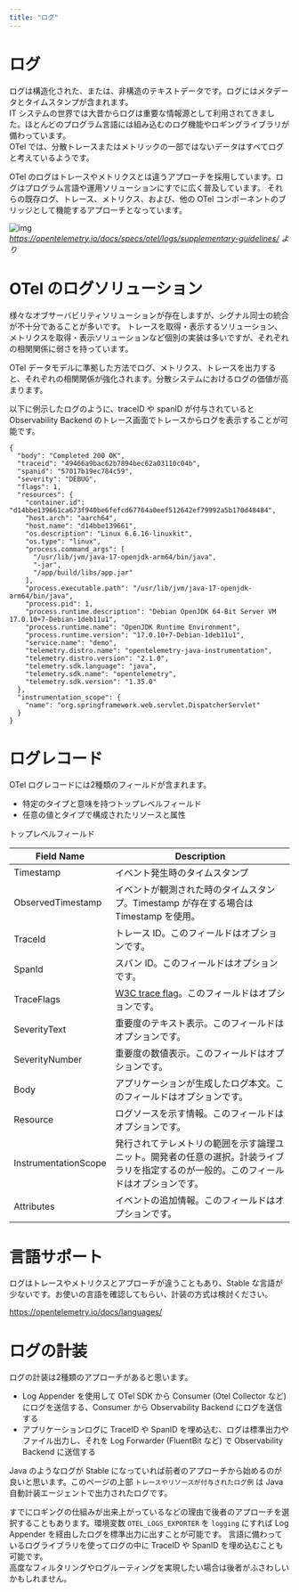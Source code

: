 ```yaml
---
title: "ログ"
---
```


# ログ

ログは構造化された、または、非構造のテキストデータです。ログにはメタデータとタイムスタンプが含まれます。  
IT システムの世界では大昔からログは重要な情報源として利用されてきました。ほとんどのプログラム言語には組み込むのログ機能やロギングライブラリが備わっています。  
OTel では、分散トレースまたはメトリックの一部ではないデータはすべてログと考えているようです。  

OTel のログはトレースやメトリクスとは違うアプローチを採用しています。ログはプログラム言語や運用ソリューションにすでに広く普及しています。
それらの既存ログ、トレース、メトリクス、および、他の OTel コンポーネントのブリッジとして機能するアプローチとなっています。  

![img](https://opentelemetry.io/docs/specs/otel/logs/img/appender.png)  
*https://opentelemetry.io/docs/specs/otel/logs/supplementary-guidelines/ より*

# OTel のログソリューション

様々なオブサーバビリティソリューションが存在しますが、シグナル同士の統合が不十分であることが多いです。
トレースを取得・表示するソリューション、メトリクスを取得・表示ソリューションなど個別の実装は多いですが、それぞれの相関関係に弱さを持っています。  

OTel データモデルに準拠した方法でログ、メトリクス、トレースを出力すると、それぞれの相関関係が強化されます。分散システムにおけるログの価値が高まります。  

以下に例示したログのように、traceID や spanID が付与されていると Observability Backend のトレース画面でトレースからログを表示することが可能です。  

```json:トレースやリソースが付与されたログ例
{
  "body": "Completed 200 OK",
  "traceid": "49466a9bac62b7894bec62a03110c04b",
  "spanid": "57017b19ec784c59",
  "severity": "DEBUG",
  "flags": 1,
  "resources": {
    "container.id": "d14bbe139661ca673f940be6fefcd67764a0eef512642ef79992a5b170d48484",
    "host.arch": "aarch64",
    "host.name": "d14bbe139661",
    "os.description": "Linux 6.6.16-linuxkit",
    "os.type": "linux",
    "process.command_args": [
      "/usr/lib/jvm/java-17-openjdk-arm64/bin/java",
      "-jar",
      "/app/build/libs/app.jar"
    ],
    "process.executable.path": "/usr/lib/jvm/java-17-openjdk-arm64/bin/java",
    "process.pid": 1,
    "process.runtime.description": "Debian OpenJDK 64-Bit Server VM 17.0.10+7-Debian-1deb11u1",
    "process.runtime.name": "OpenJDK Runtime Environment",
    "process.runtime.version": "17.0.10+7-Debian-1deb11u1",
    "service.name": "demo",
    "telemetry.distro.name": "opentelemetry-java-instrumentation",
    "telemetry.distro.version": "2.1.0",
    "telemetry.sdk.language": "java",
    "telemetry.sdk.name": "opentelemetry",
    "telemetry.sdk.version": "1.35.0"
  },
  "instrumentation_scope": {
    "name": "org.springframework.web.servlet.DispatcherServlet"
  }
}
```

# ログレコード

OTel ログレコードには2種類のフィールドが含まれます。  

- 特定のタイプと意味を持つトップレベルフィールド
- 任意の値とタイプで構成されたリソースと属性


トップレベルフィールド

| Field Name           | Description                                                                                                                            |
| -------------------- | -------------------------------------------------------------------------------------------------------------------------------------- |
| Timestamp            | イベント発生時のタイムスタンプ                                                                                                         |
| ObservedTimestamp    | イベントが観測された時のタイムスタンプ。Timestamp が存在する場合は Timestamp を使用。                                                  |
| TraceId              | トレース ID。このフィールドはオプションです。                                                                                          |
| SpanId               | スパン ID。このフィールドはオプションです。                                                                                            |
| TraceFlags           | [W3C trace flag](https://www.w3.org/TR/trace-context/#trace-flags)。このフィールドはオプションです。                                   |
| SeverityText         | 重要度のテキスト表示。このフィールドはオプションです。                                                                                 |
| SeverityNumber       | 重要度の数値表示。このフィールドはオプションです。                                                                                     |
| Body                 | アプリケーションが生成したログ本文。このフィールドはオプションです。                                                                   |
| Resource             | ログソースを示す情報。このフィールドはオプションです。                                                                                 |
| InstrumentationScope | 発行されてテレメトリの範囲を示す論理ユニット。開発者の任意の選択。計装ライブラリを指定するのが一般的。このフィールドはオプションです。 |
| Attributes           | イベントの追加情報。このフィールドはオプションです。                                                                                   |


# 言語サポート

ログはトレースやメトリクスとアプローチが違うこともあり、Stable な言語が少ないです。お使いの言語を確認してもらい、計装の方式は検討ください。  

https://opentelemetry.io/docs/languages/

# ログの計装

ログの計装は2種類のアプローチがあると思います。  

- Log Appender を使用して OTel SDK から Consumer (Otel Collector など) にログを送信する、Consumer から Observability Backend にログを送信する
- アプリケーションログに TraceID や SpanID を埋め込む、ログは標準出力やファイル出力し、それを Log Forwarder (FluentBit など) で Observability Backend に送信する

Java のようなログが Stable になっていれば前者のアプローチから始めるのが良いと思います。このページの上部 `トレースやリソースが付与されたログ例` は Java 自動計装エージェントで出力されたログです。  

すでにロギングの仕組みが出来上がっているなどの理由で後者のアプローチを選択することもあります。環境変数 `OTEL_LOGS_EXPORTER` を `logging` にすれば Log Appender を経由したログを標準出力に出すことが可能です。
言語に備わっているログライブラリを使ってログの中に TraceID や SpanID を埋め込むことも可能です。  
高度なフィルタリングやログルーティングを実現したい場合は後者がふさわしいかもしれません。  

